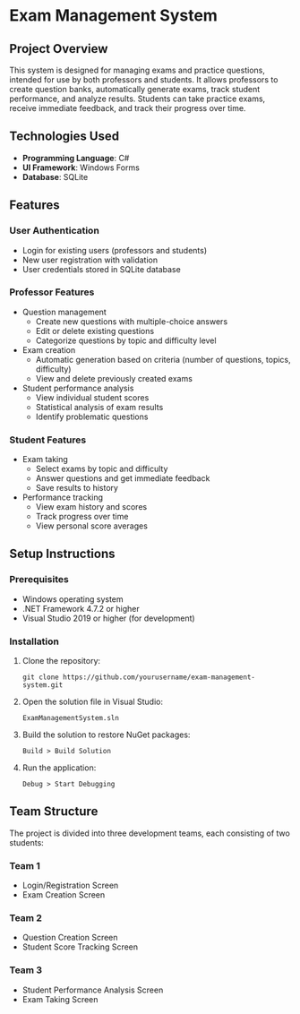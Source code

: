 # Exam Management System

## Project Overview
This system is designed for managing exams and practice questions, intended for use by both professors and students. It allows professors to create question banks, automatically generate exams, track student performance, and analyze results. Students can take practice exams, receive immediate feedback, and track their progress over time.

## Technologies Used
- **Programming Language**: C#
- **UI Framework**: Windows Forms
- **Database**: SQLite

## Features

### User Authentication
- Login for existing users (professors and students)
- New user registration with validation
- User credentials stored in SQLite database

### Professor Features
- Question management
  - Create new questions with multiple-choice answers
  - Edit or delete existing questions
  - Categorize questions by topic and difficulty level
- Exam creation
  - Automatic generation based on criteria (number of questions, topics, difficulty)
  - View and delete previously created exams
- Student performance analysis
  - View individual student scores
  - Statistical analysis of exam results
  - Identify problematic questions

### Student Features
- Exam taking
  - Select exams by topic and difficulty
  - Answer questions and get immediate feedback
  - Save results to history
- Performance tracking
  - View exam history and scores
  - Track progress over time
  - View personal score averages

## Setup Instructions

### Prerequisites
- Windows operating system
- .NET Framework 4.7.2 or higher
- Visual Studio 2019 or higher (for development)

### Installation
1. Clone the repository:
   ```
   git clone https://github.com/yourusername/exam-management-system.git
   ```

2. Open the solution file in Visual Studio:
   ```
   ExamManagementSystem.sln
   ```

3. Build the solution to restore NuGet packages:
   ```
   Build > Build Solution
   ```

4. Run the application:
   ```
   Debug > Start Debugging
   ```



## Team Structure
The project is divided into three development teams, each consisting of two students:

### Team 1
- Login/Registration Screen
- Exam Creation Screen

### Team 2
- Question Creation Screen
- Student Score Tracking Screen

### Team 3
- Student Performance Analysis Screen
- Exam Taking Screen



